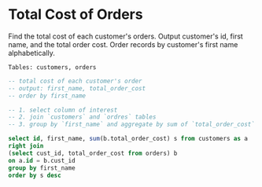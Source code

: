 # Total Cost of Orders

Find the total cost of each customer's orders. Output customer's id, first name, and the total order cost. Order records by customer's first name alphabetically.

```
Tables: customers, orders
```

```sql
-- total cost of each customer's order
-- output: first_name, total_order_cost
-- order by first_name

-- 1. select column of interest
-- 2. join `customers` and `ordres` tables
-- 3. group by `first_name` and aggregate by sum of `total_order_cost`

select id, first_name, sum(b.total_order_cost) s from customers as a
right join
(select cust_id, total_order_cost from orders) b
on a.id = b.cust_id
group by first_name
order by s desc
```
